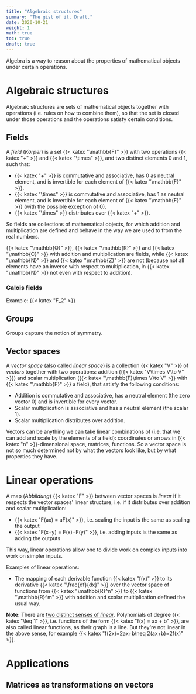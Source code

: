 ```yaml
---
title: "Algebraic structures"
summary: "The gist of it. Draft."
date: 2020-10-21
weight: 1
math: true
toc: true
draft: true
---
```


Algebra is a way to reason about the properties of mathematical objects under certain operations.

# Algebraic structures

Algebraic structures are sets of mathematical objects together with operations (i.e. rules on how to combine them), so that the set is closed under those operations and the operations satisfy certain conditions.

## Fields

A _field_ (_Körper_) is a set {{< katex "\mathbb{F}" >}} with two operations {{< katex "+" >}} and {{< katex "\times" >}}, and two distinct elements 0 and 1, such that:
* {{< katex "+" >}} is commutative and associative, has 0 as neutral element, and is invertible for each element of {{< katex "\mathbb{F}" >}}.
* {{< katex "\times" >}} is commutative and associative, has 1 as neutral element, and is invertible for each element of {{< katex "\mathbb{F}" >}} (with the possible exception of 0).
* {{< katex "\times" >}} distributes over {{< katex "+" >}}.

So fields are collections of mathematical objects, for which addition and multiplication are defined and behave in the way we are used to from the real numbers.

{{< katex "\mathbb{Q}" >}}, {{< katex "\mathbb{R}" >}} and {{< katex "\mathbb{C}" >}} with addition and multiplication are fields,
while {{< katex "\mathbb{N}" >}} and {{< katex "\mathbb{Z}" >}} are not (because not all elements have an inverse with respect to multiplication, in {{< katex "\mathbb{N}" >}} not even with respect to addition).

### Galois fields

Example: {{< katex "F_2" >}}

## Groups

Groups capture the notion of symmetry.

## Vector spaces

A _vector space_ (also called _linear space_) is a collection {{< katex "V" >}} of _vectors_ together with two operations: addition ({{< katex "V\times V\to V" >}}) and scalar multiplication ({{< katex "\mathbb{F}\times V\to V" >}} with {{< katex "\mathbb{F}" >}} a field), that satisfy the following conditions:

* Addition is commutative and associative, has a neutral element (the zero vector 0) and is invertible for every vector.
* Scalar multiplication is associative and has a neutral element (the scalar 1).
* Scalar multiplication distributes over addition.

Vectors can be anything we can take linear combinations of (i.e. that we can add and scale by the elements of a field): coordinates or arrows in {{< katex "n" >}}-dimensional space, matrices, functions.
So a vector space is not so much determined not by what the vectors look like, but by what properties they have.

# Linear operations

A map (_Abbildung_) {{< katex "F" >}} between vector spaces is _linear_ if it respects the vector spaces' linear structure,
i.e. if it distributes over addition and scalar multiplication:

* {{< katex "F(ax) = aF(x)" >}}, i.e. scaling the input is the same as scaling the output
* {{< katex "F(x+y) = F(x)+F(y)" >}}, i.e. adding inputs is the same as adding the outputs

This way, linear operations allow one to divide work on complex inputs into work on simpler inputs.

Examples of linear operations:

* The mapping of each derivable function {{< katex "f(x)" >}} to its derivative {{< katex "\frac{df}{dx}" >}} over the vector space of functions from {{< katex "\mathbb{R}^n" >}} to {{< katex "\mathbb{R}^m" >}} with addition and scalar multiplication defined the usual way.

**Note:** There are [two distinct senses of _linear_](https://en.wikipedia.org/wiki/Linear_function). Polynomials of degree {{< katex "\leq 1" >}}, i.e. functions of the form {{< katex "f(x) = ax + b" >}}, are also called linear functions, as their graph is a line. But they're not linear in the above sense, for example {{< katex "f(2x)=2ax+b\neq 2(ax+b)=2f(x)" >}}.

# Applications

## Matrices as transformations on vectors
